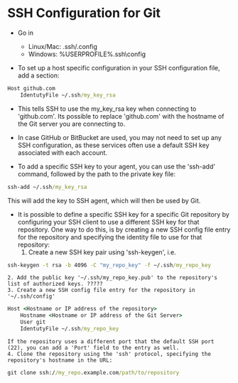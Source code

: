 # SSH Configuration for Git

-   Go in
    * Linux/Mac:    .ssh/.config
    * Windows:      %USERPROFILE%\.ssh\config

-   To set up a host specific configuration in your SSH configuration file, add a section:

```cmd
Host github.com
    IdentutyFile ~/.ssh/my_key_rsa
```

-   This tells SSH to use the my_key_rsa key when connecting to 'github.com'. Its possible to replace 'github.com' with the hostname of the Git server you are connecting to.

-   In case GitHub or BitBucket are used, you may not need to set up any SSH configuration, as these services often use a default SSH key associated with each account.

-   To add a specific SSH key to your agent, you can use the 'ssh-add' command, followed by the path to the private key file:

```cmd
ssh-add ~/.ssh/my_key_rsa
```

This will add the key to SSH agent, which will then be used by Git.

-   It is possible to define a specific SSH key for a specific Git repository by configuring your SSH client to use a different SSH key for that repository. One way to do this, is by creating a new SSH config file entry for the repository and specifying the identity file to use for that repository:
    1. Create a new SSH key pair using 'ssh-keygen', i.e.
```cmd
ssh-keygen -t rsa -b 4096 -C "my_repo_key" -f ~/.ssh/my_repo_key
```
    2. Add the public key '~/.ssh/my_repo_key.pub' to the repository's list of authorized keys. ?????
    3. Create a new SSH config file entry for the repository in '~/.ssh/config'
```cmd
Host <Hostname or IP address of the repository>
    Hostname <Hostname or IP address of the Git Server>
    User git
    IdentutyFile ~/.ssh/my_repo_key
```
    If the repository uses a different port that the default SSH port (22), you can add a 'Port' field to the entry as well.
    4. Clone the repository using the 'ssh' protocol, specifying the repository's hostname in the URL:
```cmd
git clone ssh://my_repo.example.com/path/to/repository
```